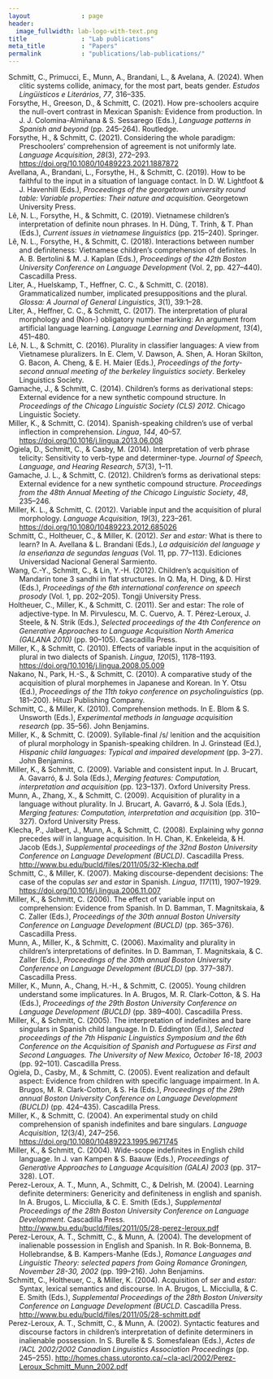 ```yaml
---
layout              : page
header:
  image_fullwidth: lab-logo-with-text.png
title               : "Lab publications"
meta_title          : "Papers"
permalink           : "publications/lab-publications/"
---
```


<div id="refs" class="references csl-bib-body hanging-indent"
data-entry-spacing="0" data-line-spacing="2" role="list">
<div id="ref-SchmittPrimucciMunn2024" class="csl-entry" role="listitem">
Schmitt, C., Primucci, E., Munn, A., Brandani, L., &amp; Avelana, A.
(2024). When clitic systems collide, animacy, for the most part, beats
gender. <em>Estudos Lingüísticos e Literários</em>, <em>77</em>,
316–335.
</div>
<div id="ref-ForsytheGreesonSchmitt2021null" class="csl-entry"
role="listitem">
Forsythe, H., Greeson, D., &amp; Schmitt, C. (2021). How pre-schoolers
acquire the null-overt contrast in Mexican Spanish: Evidence from
production. In J. J. Colomina-Almiñana &amp; S. Sessarego (Eds.),
<em>Language patterns in Spanish and beyond</em> (pp. 245–264).
Routledge.
</div>
<div id="ref-ForsytheSchmitt2021" class="csl-entry" role="listitem">
Forsythe, H., &amp; Schmitt, C. (2021). Considering the whole paradigm:
Preschoolers’ comprehension of agreement is not uniformly late.
<em>Language Acquisition</em>, <em>28</em>(3), 272–293. <a
href="https://doi.org/10.1080/10489223.2021.1887872">https://doi.org/10.1080/10489223.2021.1887872</a>
</div>
<div id="ref-AvellanaBrandaniForsythe2019" class="csl-entry"
role="listitem">
Avellana, A., Brandani, L., Forsythe, H., &amp; Schmitt, C. (2019). How
to be faithful to the input in a situation of language contact. In D. W.
Lightfoot &amp; J. Havenhill (Eds.), <em>Proceedings of the georgetown
university round table: Variable properties: Their nature and
acquisition</em>. Georgetown University Press.
</div>
<div id="ref-LeForsytheSchmitt2019" class="csl-entry" role="listitem">
Lê, N. L., Forsythe, H., &amp; Schmitt, C. (2019). Vietnamese children’s
interpretation of definite noun phrases. In H. Dũng, T. Trinh, &amp; T.
Phan (Eds.), <em>Current issues in vietnamese linguistics</em> (pp.
215–240). Springer.
</div>
<div id="ref-LeForsytheSchmitt2018BUCLD" class="csl-entry"
role="listitem">
Lê, N. L., Forsythe, H., &amp; Schmitt, C. (2018). Interactions between
number and definiteness: Vietnamese children’s comprehension of
definites. In A. B. Bertolini &amp; M. J. Kaplan (Eds.), <em>Proceedings
of the 42th <span class="nocase">Boston University Conference on
Language Development</span></em> (Vol. 2, pp. 427–440). Cascadilla
Press.
</div>
<div id="ref-LiterHuelskampHeffner2018" class="csl-entry"
role="listitem">
Liter, A., Huelskamp, T., Heffner, C. C., &amp; Schmitt, C. (2018).
Grammaticalized number, implicated presuppositions and the plural.
<em>Glossa: A Journal of General Linguistics</em>, <em>3</em>(1),
39:1–28.
</div>
<div id="ref-LiterHeffnerSchmitt2017" class="csl-entry" role="listitem">
Liter, A., Heffner, C. C., &amp; Schmitt, C. (2017). The interpretation
of plural morphology and (Non-) obligatory number marking: An argument
from artificial language learning. <em>Language Learning and
Development</em>, <em>13</em>(4), 451–480.
</div>
<div id="ref-LeSchmitt2016" class="csl-entry" role="listitem">
Lê, N. L., &amp; Schmitt, C. (2016). Plurality in classifier languages:
A view from Vietnamese pluralizers. In E. Clem, V. Dawson, A. Shen, A.
Horan Skilton, G. Bacon, A. Cheng, &amp; E. H. Maier (Eds.),
<em>Proceedings of the forty-second annual meeting of the berkeley
linguistics society</em>. Berkeley Linguistics Society.
</div>
<div id="ref-GamacheSchmitt2014" class="csl-entry" role="listitem">
Gamache, J., &amp; Schmitt, C. (2014). Children’s forms as derivational
steps: External evidence for a new synthetic compound structure. In
<em>Proceedings of the Chicago Linguistic Society (CLS) 2012</em>.
Chicago Linguistic Society.
</div>
<div id="ref-MillerSchmitt2014" class="csl-entry" role="listitem">
Miller, K., &amp; Schmitt, C. (2014). Spanish-speaking children’s use of
verbal inflection in comprehension. <em>Lingua</em>, <em>144</em>,
40–57. <a
href="https://doi.org/10.1016/j.lingua.2013.06.008">https://doi.org/10.1016/j.lingua.2013.06.008</a>
</div>
<div id="ref-OgielaSchmittCasby2014" class="csl-entry" role="listitem">
Ogiela, D., Schmitt, C., &amp; Casby, M. (2014). Interpretation of verb
phrase telicity: Sensitivity to verb-type and determiner-type.
<em>Journal of Speech, Language, and Hearing Research</em>,
<em>57</em>(3), 1–11.
</div>
<div id="ref-GamacheSchmitt2012" class="csl-entry" role="listitem">
Gamache, J. L., &amp; Schmitt, C. (2012). Children’s forms as
derivational steps: External evidence for a new synthetic compound
structure. <em>Proceedings from the 48th Annual Meeting of the Chicago
Linguistic Society</em>, <em>48</em>, 235–246.
</div>
<div id="ref-MillerSchmitt2012" class="csl-entry" role="listitem">
Miller, K. L., &amp; Schmitt, C. (2012). Variable input and the
acquisition of plural morphology. <em>Language Acquisition</em>,
<em>19</em>(3), 223–261. <a
href="https://doi.org/10.1080/10489223.2012.685026">https://doi.org/10.1080/10489223.2012.685026</a>
</div>
<div id="ref-SchmittHoltheuerMiller2012" class="csl-entry"
role="listitem">
Schmitt, C., Holtheuer, C., &amp; Miller, K. (2012). <em>Ser</em> and
<em>estar:</em> What is there to learn? In A. Avellana &amp; L. Brandani
(Eds.), <em>La adquisición del language y la enseñanza de segundas
lenguas</em> (Vol. 11, pp. 77–113). Ediciones Universidad Nacional
General Sarmiento.
</div>
<div id="ref-WangSchmittLin2012" class="csl-entry" role="listitem">
Wang, C.-Y., Schmitt, C., &amp; Lin, Y.-H. (2012). Children’s
acquisition of Mandarin tone 3 sandhi in flat structures. In Q. Ma, H.
Ding, &amp; D. Hirst (Eds.), <em>Proceedings of the 6th international
conference on speech prosody</em> (Vol. 1, pp. 202–205). Tongji
University Press.
</div>
<div id="ref-HoltheuerMillerSchmitt2011" class="csl-entry"
role="listitem">
Holtheuer, C., Miller, K., &amp; Schmitt, C. (2011). Ser and estar: The
role of adjective-type. In M. Pirvulescu, M. C. Cuervo, A. T.
Pérez-Leroux, J. Steele, &amp; N. Strik (Eds.), <em>Selected proceedings
of the 4th <span class="nocase">Conference on Generative Approaches to
Language Acquisition North America (GALANA 2010)</span></em> (pp.
90–105). Cascadilla Press.
</div>
<div id="ref-MillerSchmitt2010" class="csl-entry" role="listitem">
Miller, K., &amp; Schmitt, C. (2010). Effects of variable input in the
acquisition of plural in two dialects of Spanish. <em>Lingua</em>,
<em>120</em>(5), 1178–1193. <a
href="https://doi.org/10.1016/j.lingua.2008.05.009">https://doi.org/10.1016/j.lingua.2008.05.009</a>
</div>
<div id="ref-NakanoParkSchmitt2010" class="csl-entry" role="listitem">
Nakano, N., Park, H.-S., &amp; Schmitt, C. (2010). A comparative study
of the acquisition of plural morphemes in Japanese and Korean. In Y.
Otsu (Ed.), <em>Proceedings of the 11th tokyo conference on
psycholinguistics</em> (pp. 181–200). Hituzi Publishing Company.
</div>
<div id="ref-SchmittMiller2010" class="csl-entry" role="listitem">
Schmitt, C., &amp; Miller, K. (2010). Comprehension methods. In E. Blom
&amp; S. Unsworth (Eds.), <em>Experimental methods in language
acquisition research</em> (pp. 35–56). John Benjamins.
</div>
<div id="ref-MillerSchmitt2009GrinsteadVol" class="csl-entry"
role="listitem">
Miller, K., &amp; Schmitt, C. (2009). Syllable-final /s/ lenition and
the acquisition of plural morphology in <span
class="nocase">Spanish-speaking</span> children. In J. Grinstead (Ed.),
<em>Hispanic child languages: Typical and impaired development</em> (pp.
3–27). John Benjamins.
</div>
<div id="ref-MillerSchmitt2009" class="csl-entry" role="listitem">
Miller, K., &amp; Schmitt, C. (2009). Variable and consistent input. In
J. Brucart, A. Gavarró, &amp; J. Sola (Eds.), <em>Merging features:
Computation, interpretation and acquisition</em> (pp. 123–137). Oxford
University Press.
</div>
<div id="ref-MunnZhangSchmitt2009" class="csl-entry" role="listitem">
Munn, A., Zhang, X., &amp; Schmitt, C. (2009). Acquisition of plurality
in a language without plurality. In J. Brucart, A. Gavarró, &amp; J.
Sola (Eds.), <em>Merging features: Computation, interpretation and
acquisition</em> (pp. 310–327). Oxford University Press.
</div>
<div id="ref-KlechaJalbertMunn2008" class="csl-entry" role="listitem">
Klecha, P., Jalbert, J., Munn, A., &amp; Schmitt, C. (2008). Explaining
why <em>gonna</em> precedes <em>will</em> in language acquisition. In H.
Chan, K. Enkeleida, &amp; H. Jacob (Eds.), <em>Supplemental proceedings
of the 32nd <span class="nocase">Boston University Conference on
Language Development (BUCLD)</span></em>. Cascadilla Press. <a
href="http://www.bu.edu/bucld/files/2011/05/32-Klecha.pdf">http://www.bu.edu/bucld/files/2011/05/32-Klecha.pdf</a>
</div>
<div id="ref-SchmittMiller2007" class="csl-entry" role="listitem">
Schmitt, C., &amp; Miller, K. (2007). Making discourse-dependent
decisions: The case of the copulas <em>ser</em> and <em>estar</em> in
Spanish. <em>Lingua</em>, <em>117</em>(11), 1907–1929. <a
href="https://doi.org/10.1016/j.lingua.2006.11.007">https://doi.org/10.1016/j.lingua.2006.11.007</a>
</div>
<div id="ref-MillerSchmitt2006" class="csl-entry" role="listitem">
Miller, K., &amp; Schmitt, C. (2006). The effect of variable input on
comprehension: Evidence from Spanish. In D. Bamman, T. Magnitskaia,
&amp; C. Zaller (Eds.), <em>Proceedings of the 30th annual <span
class="nocase">Boston University Conference on Language Development
(BUCLD)</span></em> (pp. 365–376). Cascadilla Press.
</div>
<div id="ref-MunnMillerSchmitt2006" class="csl-entry" role="listitem">
Munn, A., Miller, K., &amp; Schmitt, C. (2006). Maximality and plurality
in children’s interpretations of definites. In D. Bamman, T.
Magnitskaia, &amp; C. Zaller (Eds.), <em><span
class="nocase">Proceedings of the 30th annual Boston University
Conference on Language Development (BUCLD)</span></em> (pp. 377–387).
Cascadilla Press.
</div>
<div id="ref-MillerMunnChang2005" class="csl-entry" role="listitem">
Miller, K., Munn, A., Chang, H.-H., &amp; Schmitt, C. (2005). Young
children understand some implicatures. In A. Brugos, M. R. Clark-Cotton,
&amp; S. Ha (Eds.), <em>Proceedings of the 29th <span
class="nocase">Boston University Conference on Language Development
(BUCLD)</span></em> (pp. 389–400). Cascadilla Press.
</div>
<div id="ref-MillerSchmitt2005" class="csl-entry" role="listitem">
Miller, K., &amp; Schmitt, C. (2005). The interpretation of indefinites
and bare singulars in Spanish child language. In D. Eddington (Ed.),
<em>Selected proceedings of the 7th <span class="nocase">Hispanic
Linguistics Symposium and the 6th Conference on the Acquisition of
Spanish and Portuguese as First and Second Languages. The University of
New Mexico, October 16-18, 2003</span></em> (pp. 92–101). Cascadilla
Press.
</div>
<div id="ref-OgielaCasbySchmitt2005" class="csl-entry" role="listitem">
Ogiela, D., Casby, M., &amp; Schmitt, C. (2005). Event realization and
default aspect: Evidence from children with specific language
impairment. In A. Brugos, M. R. Clark-Cotton, &amp; S. Ha (Eds.),
<em><span class="nocase">Proceedings of the 29th annual Boston
University Conference on Language Development (BUCLD)</span></em> (pp.
424–435). Cascadilla Press.
</div>
<div id="ref-MillerSchmitt2004" class="csl-entry" role="listitem">
Miller, K., &amp; Schmitt, C. (2004). An experimental study on child
comprehension of spanish indefinites and bare singulars. <em>Language
Acquisition</em>, <em>12</em>(3/4), 247–256. <a
href="https://doi.org/10.1080/10489223.1995.9671745">https://doi.org/10.1080/10489223.1995.9671745</a>
</div>
<div id="ref-MillerSchmitt2004GALA" class="csl-entry" role="listitem">
Miller, K., &amp; Schmitt, C. (2004). Wide-scope indefinites in English
child language. In J. van Kampen &amp; S. Baauw (Eds.), <em>Proceedings
of <span class="nocase">Generative Approaches to Language Acquisition
(GALA)</span> 2003</em> (pp. 317–328). LOT.
</div>
<div id="ref-Perez-LerouxMunnSchmitt2004" class="csl-entry"
role="listitem">
Perez-Leroux, A. T., Munn, A., Schmitt, C., &amp; DeIrish, M. (2004).
Learning definite determiners: Genericity and definiteness in english
and spanish. In A. Brugos, L. Micciulla, &amp; C. E. Smith (Eds.),
<em><span class="nocase">Supplemental Proceedings of the 28th Boston
University Conference on Language Development</span></em>. Cascadilla
Press. <a
href="http://www.bu.edu/bucld/files/2011/05/28-perez-leroux.pdf">http://www.bu.edu/bucld/files/2011/05/28-perez-leroux.pdf</a>
</div>
<div id="ref-Perez-LerouxSchmittMunn2004" class="csl-entry"
role="listitem">
Perez-Leroux, A. T., Schmitt, C., &amp; Munn, A. (2004). The development
of inalienable possession in English and Spanish. In R. Bok-Bonnema, B.
Hollebrandse, &amp; B. Kampers-Manhe (Eds.), <em><span
class="nocase">Romance Languages and Linguistic Theory: selected papers
from Going Romance Groningen, November 28-30, 2002</span></em> (pp.
199–216). John Benjamins.
</div>
<div id="ref-SchmittHoltheuerMiller2004" class="csl-entry"
role="listitem">
Schmitt, C., Holtheuer, C., &amp; Miller, K. (2004). Acquisition of
<em>ser</em> and <em>estar:</em> Syntax, lexical semantics and
discourse. In A. Brugos, L. Micciulla, &amp; C. E. Smith (Eds.),
<em><span class="nocase">Supplemental Proceedings of the 28th Boston
University Conference on Language Development (BUCLD</span></em>.
Cascadilla Press. <a
href="http://www.bu.edu/bucld/files/2011/05/28-schmitt.pdf">http://www.bu.edu/bucld/files/2011/05/28-schmitt.pdf</a>
</div>
<div id="ref-Perez-LerouxSchmittMunn2002" class="csl-entry"
role="listitem">
Perez-Leroux, A. T., Schmitt, C., &amp; Munn, A. (2002). Syntactic
features and discourse factors in children’s interpretation of definite
determiners in inalienable possession. In S. Burelle &amp; S.
Somesfalean (Eds.), <em><span class="nocase">Actes de l’ACL</span>
2002/2002 Canadian Linguistics Association Proceedings</em> (pp.
245–255). <a
href="http://homes.chass.utoronto.ca/~cla-acl/2002/Perez-Leroux_Schmitt_Munn_2002.pdf">http://homes.chass.utoronto.ca/~cla-acl/2002/Perez-Leroux_Schmitt_Munn_2002.pdf</a>
</div>
</div>
